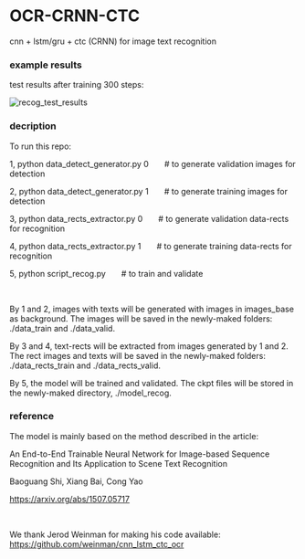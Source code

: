 # OCR-CRNN-CTC

cnn + lstm/gru + ctc (CRNN) for image text recognition


### example results
  
  
test results after training 300 steps:
 
![recog_test_results](https://github.com/Li-Ming-Fan/OCR-CRNN-CTC/blob/master/aaa_recog_test_results/result_300.PNG)
  
  
### decription
  
To run this repo:

1, python data_detect_generator.py 0     &nbsp; &nbsp; &nbsp;     # to generate validation images for detection
  
2, python data_detect_generator.py 1     &nbsp; &nbsp; &nbsp;    # to generate training images for detection
  
3, python data_rects_extractor.py 0     &nbsp; &nbsp; &nbsp;     # to generate validation data-rects for recognition
  
4, python data_rects_extractor.py 1     &nbsp; &nbsp; &nbsp;    # to generate training data-rects for recognition
  
5, python script_recog.py      &nbsp; &nbsp; &nbsp;     # to train and validate
  
</br>

By 1 and 2, images with texts will be generated with images in images_base as background. The images will be saved in the newly-maked folders: ./data_train and ./data_valid.

By 3 and 4, text-rects will be extracted from images generated by 1 and 2. The rect images and texts will be saved in the newly-maked folders: ./data_rects_train and ./data_rects_valid.

By 5, the model will be trained and validated. The ckpt files will be stored in the newly-maked directory, ./model_recog.
  


### reference

The model is mainly based on the method described in the article:
  
An End-to-End Trainable Neural Network for Image-based Sequence Recognition and Its Application to Scene Text Recognition
  
Baoguang Shi, Xiang Bai, Cong Yao
  
https://arxiv.org/abs/1507.05717
  
  
</br>
  
We thank Jerod Weinman for making his code available: https://github.com/weinman/cnn_lstm_ctc_ocr


